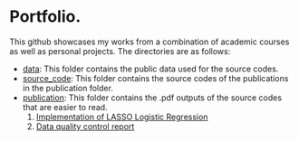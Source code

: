 # Portfolio.
This github showcases my works from a combination of academic courses as well as
personal projects. The directories are as follows:  

- [data](./data): This folder contains the public data used for the source codes.  
- [source_code](./source_code): This folder contains the source codes of the 
publications in the publication folder.  
- [publication](./publication): This folder contains the .pdf outputs of the 
source codes that are easier to read.
	1. [Implementation of LASSO Logistic Regression](./publication/LASSO_logistic_regression.pdf)
	2. [Data quality control report](./publication/Data-Quality-Control-Report.pdf)
